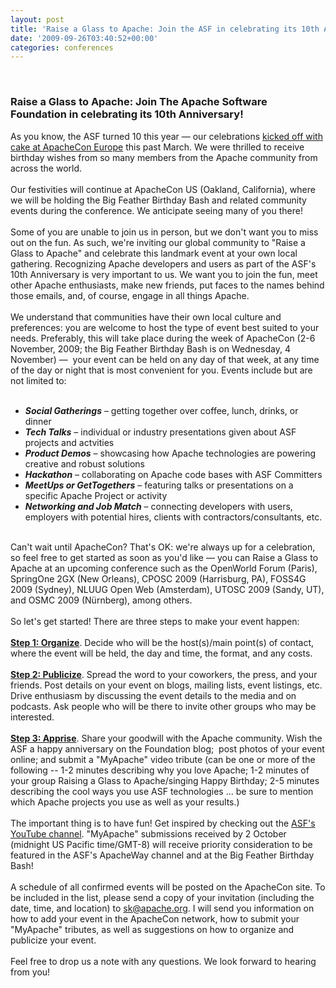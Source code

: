 ```yaml
---
layout: post
title: 'Raise a Glass to Apache: Join the ASF in celebrating its 10th Anniversary'
date: '2009-09-26T03:40:52+00:00'
categories: conferences
---
```

<p>&nbsp;</p><h3>Raise a Glass to Apache: Join The Apache Software Foundation in celebrating its 10th Anniversary!</h3><p>
As
you know, the ASF turned 10 this year — our celebrations <a href="http://blogs.apache.org/foundation/date/200903" title="ASF 10th Anniversary Cake - ApacheCon Europe">kicked off
with cake at ApacheCon Europe</a> this past March. We were thrilled to
receive birthday wishes from so many members from the Apache community
from across the world.<br /><br />Our festivities will continue at
ApacheCon US (Oakland, California), where we will be holding the Big
Feather Birthday Bash and related community events during the
conference. We anticipate seeing many of you there!<br /><br />Some of you
are unable to join us in person, but we don't want you to miss out on
the fun. As such, we're inviting our global community to &quot;Raise a Glass
to Apache&quot; and celebrate this landmark event at your own local
gathering. Recognizing Apache developers and users as part of the ASF's
10th Anniversary is very important to us. We want you to join the fun,
meet other Apache enthusiasts, make new friends, put faces to the names
behind those emails, and, of course, engage in all things Apache.<br /><br />We
understand that communities have their own local culture and
preferences: you are welcome to host the type of event best suited to
your needs. Preferably, this will take place during the week of
ApacheCon (2-6 November, 2009; the Big Feather Birthday Bash is on
Wednesday, 4 November) —&nbsp; your event can be held on any day of that
week, at any time of the day or night that is most convenient for you.
Events include but are not limited to:<br /><br /></p><ul><li><i><b>Social Gatherings</b></i> – getting together over coffee, lunch, drinks, or dinner</li><li><i><b>Tech Talks</b></i> – individual or industry presentations given about ASF projects and actvities</li><li><i><b>Product Demos</b></i> – showcasing how Apache technologies are powering creative and robust solutions</li><li><i><b>Hackathon</b></i> – collaborating on Apache code bases with ASF Committers</li><li><i><b>MeetUps or GetTogethers</b></i> – featuring talks or presentations on a specific Apache Project or activity</li><li>
<i><b>Networking and Job Match</b></i> – connecting developers with users, employers
with potential hires, clients with contractors/consultants, etc.</li></ul><p><br />Can't
wait until ApacheCon? That's OK: we're always up for a celebration, so
feel free to get started as soon as you'd like — you can Raise a Glass
to Apache at an upcoming conference such as the OpenWorld Forum
(Paris), SpringOne 2GX (New Orleans), CPOSC 2009 (Harrisburg, PA),
FOSS4G 2009 (Sydney), NLUUG Open Web (Amsterdam), UTOSC 2009 (Sandy,
UT), and OSMC 2009 (Nürnberg), among others.<br /><br />So let's get started! There are three steps to make your event happen:<br /><br /><u><b>Step
1: Organize</b></u>. Decide who will be the host(s)/main point(s) of contact,
where the event will be held, the day and time, the format, and any
costs.<br /><br /><u><b>Step 2: Publicize</b></u>. Spread the word to your coworkers, the
press, and your friends. Post details on your event on blogs, mailing
lists, event listings, etc. Drive enthusiasm by discussing the event
details to the media and on podcasts. Ask people who will be there to
invite other groups who may be interested.<br /><br /><u><b>Step 3: Apprise</b></u>.
Share your goodwill with the Apache community. Wish the ASF a happy
anniversary on the Foundation blog;&nbsp; post photos of your event online;
and submit a &quot;MyApache&quot; video tribute (can be one or more of the
following -- 1-2 minutes describing why you love Apache; 1-2 minutes of
your group Raising a Glass to Apache/singing Happy Birthday; 2-5
minutes describing the cool ways you use ASF technologies ... be sure
to mention which Apache projects you use as well as your results.)<br /><br />The important thing is to have fun! Get inspired by checking out the <a href="http://www.youtube.com/user/TheApacheFoundation" title="ASF YouTube channel">ASF's YouTube channel</a>.
&quot;MyApache&quot; submissions received by 2 October (midnight US Pacific
time/GMT-8) will receive priority consideration to be featured in the
ASF's ApacheWay channel and at the Big Feather Birthday Bash!<br /><br />A
schedule of all confirmed events will be posted on the ApacheCon site.
To be included in the list, please send a copy of your invitation
(including the date, time, and location) to <a href="mailto:sk@apache.org" ymailto="mailto:sk@apache.org">sk@apache.org</a>.
I will send you information on how to add your event in the ApacheCon
network, how to submit your &quot;MyApache&quot; tributes, as well as suggestions
on how to organize and publicize your event.<br /><br />Feel free to drop us a note with any questions. We look forward to hearing from you!<br /></p>
